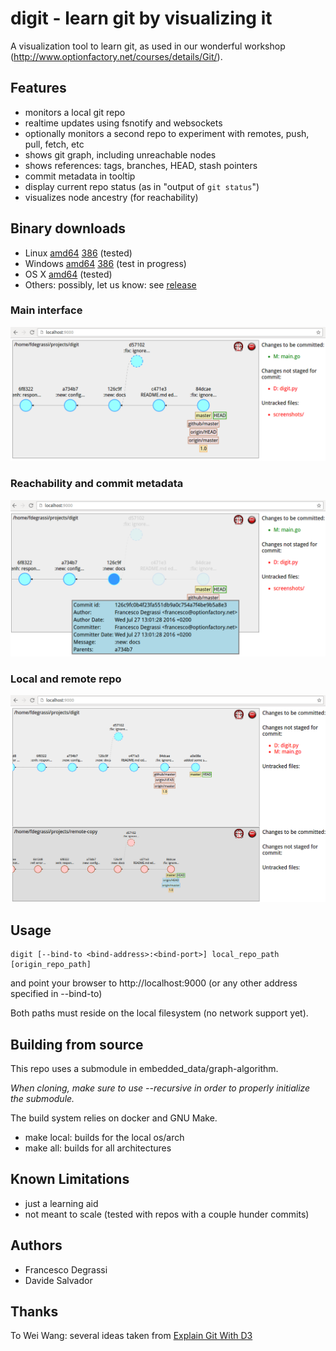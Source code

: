 # digit - learn git by visualizing it
A visualization tool to learn git, as used in our wonderful workshop (http://www.optionfactory.net/courses/details/Git/).

## Features

* monitors a local git repo
* realtime updates using fsnotify and websockets
* optionally monitors a second repo to experiment with remotes, push, pull, fetch, etc
* shows git graph, including unreachable nodes
* shows references: tags, branches, HEAD, stash pointers
* commit metadata in tooltip
* display current repo status (as in "output of `git status`")
* visualizes node ancestry (for reachability)

## Binary downloads

* Linux [amd64](//github.com/optionfactory/digit/releases/download/1.0/digit-linux-amd64) [386](//github.com/optionfactory/digit/releases/download/1.0/digit-linux-386) (tested)
* Windows [amd64](//github.com/optionfactory/digit/releases/download/1.0/digit-windows-amd64.exe) [386](//github.com/optionfactory/digit/releases/download/1.0/digit-windows-386.exe) (test in progress)
* OS X [amd64](//github.com/optionfactory/digit/releases/download/1.0/digit-darwin-amd64) (tested)
* Others: possibly, let us know: see [release](//github.com/optionfactory/digit/releases/tag/1.0)

### Main interface 
![Main interface](screenshots/cover.png?raw=true "Main interface")
### Reachability and commit metadata
![Reachability and commit metadata](screenshots/reachability_and_commit_details.png?raw=true "Reachability and commit metadata")
### Local and remote repo
![Local and remote repo](screenshots/local-vs-remote.png?raw=true "Local and remote repo")

## Usage
```
digit [--bind-to <bind-address>:<bind-port>] local_repo_path [origin_repo_path]
```

and point your browser to http://localhost:9000 (or any other address specified in --bind-to)

Both paths must reside on the local filesystem (no network support yet).

## Building from source
This repo uses a submodule in embedded_data/graph-algorithm.

*When cloning, make sure to use --recursive in order to properly initialize the submodule.*

The build system relies on docker and GNU Make.

* make local: builds for the local os/arch
* make all: builds for all architectures

## Known Limitations

* just a learning aid
* not meant to scale (tested with repos with a couple hunder commits)

## Authors

* Francesco Degrassi
* Davide Salvador

## Thanks
To Wei Wang: several ideas taken from [Explain Git With D3](https://github.com/onlywei/explain-git-with-d3)
